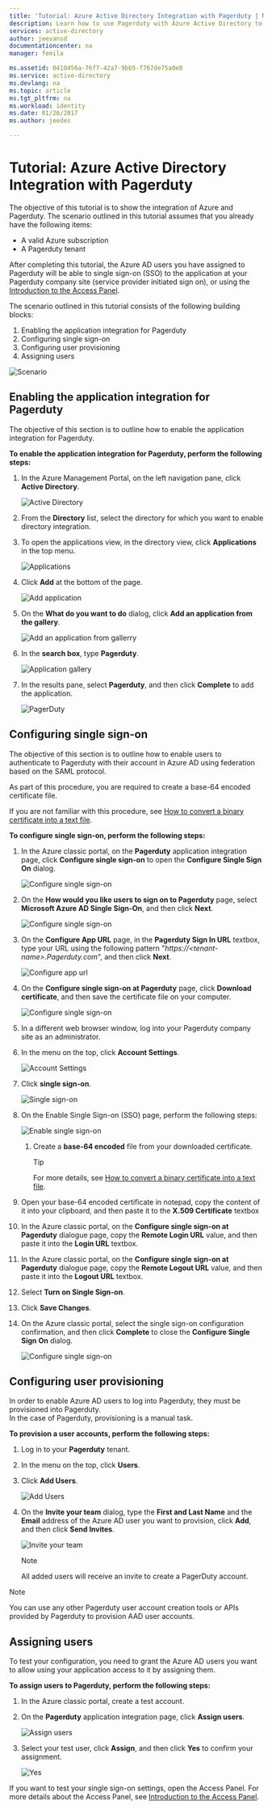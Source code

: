```yaml
---
title: 'Tutorial: Azure Active Directory Integration with Pagerduty | Microsoft Docs'
description: Learn how to use Pagerduty with Azure Active Directory to enable single sign-on, automated provisioning, and more!
services: active-directory
author: jeevansd
documentationcenter: na
manager: femila

ms.assetid: 0410456a-76f7-42a7-9bb5-f767de75a0e0
ms.service: active-directory
ms.devlang: na
ms.topic: article
ms.tgt_pltfrm: na
ms.workload: identity
ms.date: 01/26/2017
ms.author: jeedes

---
```


# Tutorial: Azure Active Directory Integration with Pagerduty
The objective of this tutorial is to show the integration of Azure and Pagerduty. The scenario outlined in this tutorial assumes that you already have the following items:

* A valid Azure subscription
* A Pagerduty tenant

After completing this tutorial, the Azure AD users you have assigned to Pagerduty will be able to single sign-on (SSO) to the application at your Pagerduty company site (service provider initiated sign on), or using the [Introduction to the Access Panel](active-directory-saas-access-panel-introduction.md).

The scenario outlined in this tutorial consists of the following building blocks:

1. Enabling the application integration for Pagerduty
2. Configuring single sign-on
3. Configuring user provisioning
4. Assigning users

![Scenario](./media/active-directory-saas-pagerduty-tutorial/IC778528.png "Scenario")

## Enabling the application integration for Pagerduty
The objective of this section is to outline how to enable the application integration for Pagerduty.

**To enable the application integration for Pagerduty, perform the following steps:**

1. In the Azure Management Portal, on the left navigation pane, click **Active Directory**.
   
   ![Active Directory](./media/active-directory-saas-pagerduty-tutorial/IC700993.png "Active Directory")
2. From the **Directory** list, select the directory for which you want to enable directory integration.
3. To open the applications view, in the directory view, click **Applications** in the top menu.
   
   ![Applications](./media/active-directory-saas-pagerduty-tutorial/IC700994.png "Applications")
4. Click **Add** at the bottom of the page.
   
   ![Add application](./media/active-directory-saas-pagerduty-tutorial/IC749321.png "Add application")
5. On the **What do you want to do** dialog, click **Add an application from the gallery**.
   
   ![Add an application from gallerry](./media/active-directory-saas-pagerduty-tutorial/IC749322.png "Add an application from gallerry")
6. In the **search box**, type **Pagerduty**.
   
   ![Application gallery](./media/active-directory-saas-pagerduty-tutorial/IC778529.png "Application gallery")
7. In the results pane, select **Pagerduty**, and then click **Complete** to add the application.
   
   ![PagerDuty](./media/active-directory-saas-pagerduty-tutorial/IC778530.png "PagerDuty")
   
## Configuring single sign-on

The objective of this section is to outline how to enable users to authenticate to Pagerduty with their account in Azure AD using federation based on the SAML protocol.  

As part of this procedure, you are required to create a base-64 encoded certificate file.  

If you are not familiar with this procedure, see [How to convert a binary certificate into a text file](http://youtu.be/PlgrzUZ-Y1o).

**To configure single sign-on, perform the following steps:**

1. In the Azure classic portal, on the **Pagerduty** application integration page, click **Configure single sign-on** to open the **Configure Single Sign On** dialog.
   
   ![Configure single sign-on](./media/active-directory-saas-pagerduty-tutorial/IC778531.png "Configure single sign-on")
2. On the **How would you like users to sign on to Pagerduty** page, select **Microsoft Azure AD Single Sign-On**, and then click **Next**.
   
   ![Configure single sign-on](./media/active-directory-saas-pagerduty-tutorial/IC778532.png "Configure single sign-on")
3. On the **Configure App URL** page, in the **Pagerduty Sign In URL** textbox, type your URL using the following pattern "*https://\<tenant-name\>.Pagerduty.com*", and then click **Next**.
   
   ![Configure app url](./media/active-directory-saas-pagerduty-tutorial/IC778533.png "Configure app url")
4. On the **Configure single sign-on at Pagerduty** page, click **Download certificate**, and then save the certificate file on your computer.
   
   ![Configure single sign-on](./media/active-directory-saas-pagerduty-tutorial/IC778534.png "Configure single sign-on")
5. In a different web browser window, log into your Pagerduty company site as an administrator.
6. In the menu on the top, click **Account Settings**.
   
   ![Account Settings](./media/active-directory-saas-pagerduty-tutorial/IC778535.png "Account Settings")
7. Click **single sign-on**.
   
   ![Single sign-on](./media/active-directory-saas-pagerduty-tutorial/IC778536.png "Single sign-on")
8. On the Enable Single Sign-on (SSO) page, perform the following steps:
   
   ![Enable single sign-on](./media/active-directory-saas-pagerduty-tutorial/IC778537.png "Enable single sign-on")
   
   1. Create a **base-64 encoded** file from your downloaded certificate.  
      
      >[!TIP]
      >For more details, see [How to convert a binary certificate into a text file](http://youtu.be/PlgrzUZ-Y1o).
      >

  2. Open your base-64 encoded certificate in notepad, copy the content of it into your clipboard, and then paste it to the **X.509 Certificate** textbox
  3. In the Azure classic portal, on the **Configure single sign-on at Pagerduty** dialogue page, copy the **Remote Login URL** value, and then paste it into the **Login URL** textbox.
  4. In the Azure classic portal, on the **Configure single sign-on at Pagerduty** dialogue page, copy the **Remote Logout URL** value, and then paste it into the **Logout URL** textbox.
  5. Select **Turn on Single Sign-on**.
  6. Click **Save Changes**.

9. On the Azure classic portal, select the single sign-on configuration confirmation, and then click **Complete** to close the **Configure Single Sign On** dialog.
   
   ![Configure single sign-on](./media/active-directory-saas-pagerduty-tutorial/IC778538.png "Configure single sign-on")
   

## Configuring user provisioning

In order to enable Azure AD users to log into Pagerduty, they must be provisioned into Pagerduty.  
In the case of Pagerduty, provisioning is a manual task.

**To provision a user accounts, perform the following steps:**

1. Log in to your **Pagerduty** tenant.
2. In the menu on the top, click **Users**.
3. Click **Add Users**.
   
   ![Add Users](./media/active-directory-saas-pagerduty-tutorial/IC778539.png "Add Users")
4. On the **Invite your team** dialog, type the **First and Last Name** and the **Email** address of the Azure AD user you want to provision, click **Add**, and then click **Send Invites**.
   
   ![Invite your team](./media/active-directory-saas-pagerduty-tutorial/IC778540.png "Invite your team")
   
   > [!NOTE]
   > All added users will receive an invite to create a PagerDuty account.
   > 
   > 

> [!NOTE]
> You can use any other Pagerduty user account creation tools or APIs provided by Pagerduty to provision AAD user accounts.
> 
> 

## Assigning users
To test your configuration, you need to grant the Azure AD users you want to allow using your application access to it by assigning them.

**To assign users to Pagerduty, perform the following steps:**

1. In the Azure classic portal, create a test account.
2. On the **Pagerduty** application integration page, click **Assign users**.
   
   ![Assign users](./media/active-directory-saas-pagerduty-tutorial/IC778541.png "Assign users")
3. Select your test user, click **Assign**, and then click **Yes** to confirm your assignment.
   
   ![Yes](./media/active-directory-saas-pagerduty-tutorial/IC767830.png "Yes")

If you want to test your single sign-on settings, open the Access Panel. For more details about the Access Panel, see [Introduction to the Access Panel](active-directory-saas-access-panel-introduction.md).

